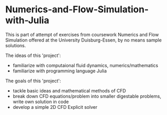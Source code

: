 # Numerics-and-Flow-Simulation-with-Julia

This is part of attempt of exercises from coursework Numerics and Flow Simulation offered at the University Duisburg-Essen, 
  by no means sample solutions.

The ideas of this 'project':
- familiarize with computaional fluid dynamics, numerics/mathematics
- familiarize with programming language Julia

The goals of this 'project':
- tackle basic ideas and mathematical methods of CFD
- break down CFD equations/problem into smaller digestable problems, write own solution in code
- develop a simple 2D CFD Explicit solver
